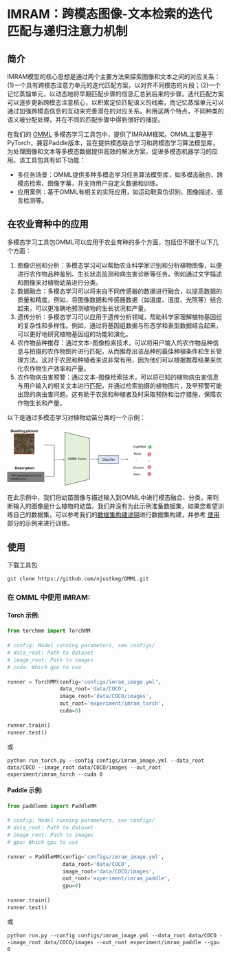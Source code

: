 # IMRAM：跨模态图像-文本检索的迭代匹配与递归注意力机制
## 简介
IMRAM模型的核心思想是通过两个主要方法来探索图像和文本之间的对应关系：(1)一个具有跨模态注意力单元的迭代匹配方案，以对齐不同模态的片段；(2)一个记忆蒸馏单元，以动态地将早期匹配步骤的信息汇总到后来的步骤。迭代匹配方案可以逐步更新跨模态注意核心，以积累定位匹配语义的线索，而记忆蒸馏单元可以通过加强跨模态信息的互动来完善潜在的对应关系。利用这两个特点，不同种类的语义被分配处理，并在不同的匹配步骤中得到很好的捕捉。

在我们的 [OMML](https://github.com/njustkmg/OMML) 多模态学习工具包中，提供了IMRAM框架。OMML主要基于PyTorch，兼容Paddle版本，旨在提供模态联合学习和跨模态学习算法模型库，为处理图像和文本等多模态数据提供高效的解决方案，促进多模态机器学习的应用。该工具包具有如下功能：

- 多任务场景：OMML提供多种多模态学习任务算法模型库，如多模态融合、跨模态检索、图像字幕，并支持用户自定义数据和训练。
- 应用案例：基于OMML有相关的实际应用，如运动鞋真伪识别、图像描述、谣言检测等。

## 在农业育种中的应用

多模态学习工具包OMML可以应用于农业育种的多个方面，包括但不限于以下几个方面：

1. 图像识别和分析：多模态学习可以帮助农业科学家识别和分析植物图像，以便进行农作物品种鉴别、生长状态监测和病虫害诊断等任务。例如通过文字描述和图像来对植物幼苗进行分类。
2. 数据融合：多模态学习可以将来自不同传感器的数据进行融合，以提高数据的质量和精度。例如，将图像数据和传感器数据（如温度、湿度、光照等）结合起来，可以更准确地预测植物的生长状况和产量。
3. 遗传分析：多模态学习可以应用于遗传分析领域，帮助科学家理解植物基因组的复杂性和多样性。例如，通过将基因组数据与形态学和表型数据结合起来，可以更好地研究植物基因组的功能和演化。
4. 农作物品种推荐：通过文本-图像检索技术，可以将用户输入的农作物品种信息与拍摄的农作物图片进行匹配，从而推荐出该品种的最佳种植条件和生长管理方法。这对于农民和种植者来说非常有用，因为他们可以根据推荐结果来优化农作物生产效率和产量。
5. 农作物病虫害预警：通过文本-图像检索技术，可以将已知的植物病虫害信息与用户输入的相关文本进行匹配，并通过检索拍摄的植物图片，及早预警可能出现的病虫害问题。这有助于农民和种植者及时采取预防和治疗措施，保障农作物生长和产量。

以下是通过多模态学习对植物幼苗分类的一个示例：

<img src="assets/image-20230426181509011.png" alt="image-20230426181509011" style="zoom:33%;" />

在此示例中，我们将幼苗图像与描述输入到OMML中进行模态融合、分类，来判断输入的图像是什么植物的幼苗。我们并没有为此示例准备数据集，如果您希望训练自己的数据集，可以参考我们的[数据集构建说明](https://github.com/njustkmg/OMML/blob/Pytorch/data/README.md)进行数据集构建，并参考 [使用](#使用) 部分的示例来进行训练。

## 使用

下载工具包

```
git clone https://github.com/njustkmg/OMML.git
```

### 在 OMML 中使用 IMRAM:

#### Torch 示例:

```python
from torchmm import TorchMM

# config: Model running parameters, see configs/
# data_root: Path to dataset
# image_root: Path to images
# cuda: Which gpu to use

runner = TorchMM(config='configs/imram_image.yml',
                 data_root='data/COCO', 
                 image_root='data/COCO/images',
                 out_root='experiment/imram_torch',
                 cuda=0)

runner.train()
runner.test()
```

或

```
python run_torch.py --config configs/imram_image.yml --data_root data/COCO --image_root data/COCO/images --out_root experiment/imram_torch --cuda 0
```

#### Paddle 示例:

```python
from paddlemm import PaddleMM

# config: Model running parameters, see configs/
# data_root: Path to dataset
# image_root: Path to images
# gpu: Which gpu to use

runner = PaddleMM(config='configs/imram_image.yml',
                  data_root='data/COCO', 
                  image_root='data/COCO/images', 
                  out_root='experiment/imram_paddle',
                  gpu=0)

runner.train()
runner.test()
```

或

```
python run.py --config configs/imram_image.yml --data_root data/COCO --image_root data/COCO/images --out_root experiment/imram_paddle --gpu 0
```

